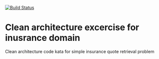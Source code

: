 [![Build Status](https://travis-ci.com/agulowaty/insurance-quotes-clean-arch.svg?branch=master)](https://travis-ci.com/agulowaty/insurance-quotes-clean-arch)

# Clean architecture excercise for inusrance domain
Clean architecture code kata for simple insurance quote retrieval problem
